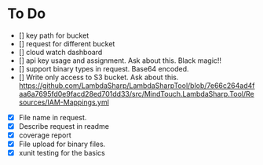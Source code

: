 # To Do

- [] key path for bucket
- [] request for different bucket
- [] cloud watch dashboard
- [] api key usage and assignment. Ask about this. Black magic!!
- [] support binary types in request. Base64 encoded.
- [] Write only access to S3 bucket. Ask about this. https://github.com/LambdaSharp/LambdaSharpTool/blob/7e66c264ad4faa6a7695fd0e9facd28ed701dd33/src/MindTouch.LambdaSharp.Tool/Resources/IAM-Mappings.yml
- [x] File name in request.
- [x] Describe request in readme
- [x] coverage report
- [x] File upload for binary files.
- [x] xunit testing for the basics
